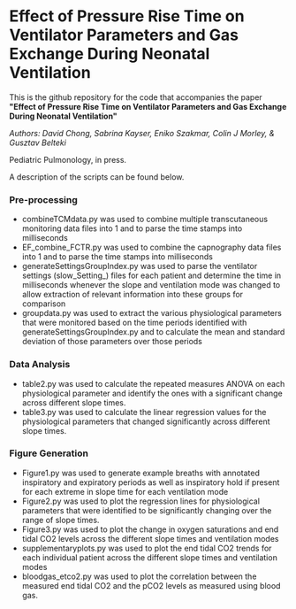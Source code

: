 # Effect of Pressure Rise Time on Ventilator Parameters and Gas Exchange During Neonatal Ventilation
This is the github repository for the code that accompanies the paper 
__"Effect of Pressure Rise Time on Ventilator Parameters and Gas Exchange During Neonatal Ventilation"__

_Authors: David Chong, Sabrina Kayser, Eniko Szakmar, Colin J Morley, & Gusztav Belteki_ 

Pediatric Pulmonology, in press.

A description of the scripts can be found below.
### Pre-processing
- combineTCMdata.py was used to combine multiple transcutaneous monitoring data files into 1 and to parse the time stamps into milliseconds
- EF_combine_FCTR.py was used to combine the capnography data files into 1 and to parse the time stamps into milliseconds
- generateSettingsGroupIndex.py was used to parse the ventilator settings (slow_Setting_) files for each patient and determine the time in milliseconds whenever the slope and ventilation mode was changed to allow extraction of relevant information into these groups for comparison
- groupdata.py was used to extract the various physiological parameters that were monitored based on the time periods identified with generateSettingsGroupIndex.py and to calculate the mean and standard deviation of those parameters over those periods
### Data Analysis
- table2.py was used to calculate the repeated measures ANOVA on each physiological parameter and identify the ones with a significant change across different slope times.
- table3.py was used to calculate the linear regression values for the physiological parameters that changed significantly across different slope times.
### Figure Generation
- Figure1.py was used to generate example breaths with annotated inspiratory and expiratory periods as well as inspiratory hold if present for each extreme in slope time for each ventilation mode
- Figure2.py was used to plot the regression lines for physiological parameters that were identified to be significantly changing over the range of slope times.
- Figure3.py was used to plot the change in oxygen saturations and end tidal CO2 levels across the different slope times and ventilation modes
- supplementaryplots.py was used to plot the end tidal CO2 trends for each individual patient across the different slope times and ventilation modes
- bloodgas_etco2.py was used to plot the correlation between the measured end tidal CO2 and the pCO2 levels as measured using blood gas.
